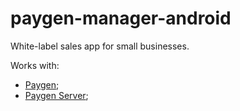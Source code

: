 # paygen-manager-android

White-label sales app for small businesses.

Works with:
 - [Paygen](https://github.com/Headtrap/paygen-kotlin);
 - [Paygen Server](https://github.com/Headtrap/paygen-server);
